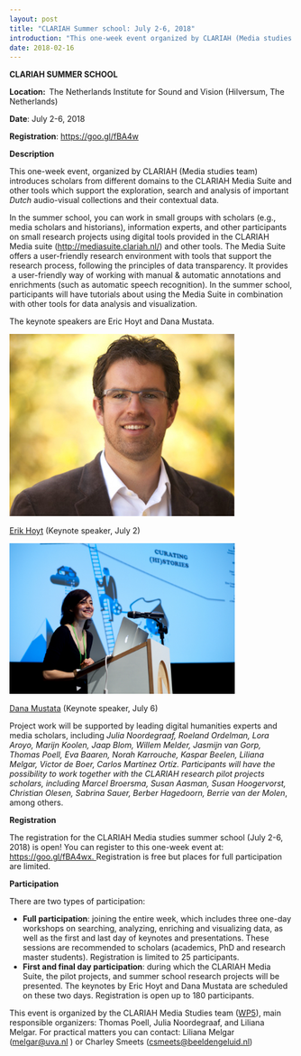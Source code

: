 ```yaml
---
layout: post
title: "CLARIAH Summer school: July 2-6, 2018"
introduction: "This one-week event organized by CLARIAH (Media studies work package) introduces scholars to the CLARIAH Media Suite and other tools which support the exploration, search and analysis of important Dutch audio-visual collections and their contextual data. Registration is free but places for full participation are limited."
date: 2018-02-16
---
```


<div class="entry-content">
<p><span class="s3"><strong>CLARIAH SUMMER SCHOOL</strong></span></p>
<p class="p1"><span class="s3"><strong><span class="s1">Location:&nbsp;&nbsp;</span></strong></span><span class="s1">The Netherlands Institute for Sound and Vision (</span><span class="s1">Hilversum, The Netherlands)</span></p>
<p class="p1"><span class="s1"><strong>Date</strong>: July 2-6, 2018</span></p>
<p class="p1"><span class="s1"><strong>Registration</strong>:&nbsp;</span><span class="s1"><span class="s2"><a href="https://clariah.us7.list-manage.com/track/click?u=4aa8a65873d3ffafe259b732d&amp;id=5ff303ca5d&amp;e=945d5a62a7">https://goo.gl/fBA4w</a></span></span></p>
<p class="p1"><span class="s3"><strong>Description</strong></span></p>
<p class="p1"><span class="s1">This one-week event, organized by CLARIAH (Media studies team) introduces scholars from different domains to the CLARIAH Media Suite and other tools which support the exploration, search and analysis of important <em>Dutch</em> audio-visual collections and their contextual data.&nbsp;</span></p>
<p class="p1"><span class="s1">In the summer school, you can work in small groups with scholars (e.g., media scholars and historians), information experts, and other participants on small research projects using digital tools provided in the CLARIAH Media suite (<a href="https://clariah.us7.list-manage.com/track/click?u=4aa8a65873d3ffafe259b732d&amp;id=1c03ddfa2c&amp;e=945d5a62a7"><span class="s4">http://mediasuite.clariah.nl/</span></a>) and other tools. </span><span class="s1">The Media Suite offers a user-friendly research environment with tools that support the research process, following the principles of data transparency. It provides &nbsp;a user-friendly way of working with manual &amp; automatic annotations and enrichments (such as automatic speech recognition). In the summer school, participants will have tutorials about using the Media Suite in combination with other tools for data analysis and visualization.</span></p>
<p class="p1"><span class="s1">The keynote speakers are Eric Hoyt and Dana Mustata. </span></p>
<p class="p1"><span class="s1"><img src="https://github.com/CLARIAH/mediasuite-blog/blob/master/img/posts/2018-02-16_eric-hoyt.jpg?raw=true" alt="Eric Hoyt" width="400" height="323" /></span></p>
<p class="p1"><a href="https://commarts.wisc.edu/people/ehoyt">Erik Hoyt</a>&nbsp;(Keynote speaker, July 2)</p>
<p class="p1"><img src="https://github.com/CLARIAH/mediasuite-blog/blob/master/img/posts/2018-02-16_dana_mustata.jpg?raw=true" alt="Dana Mustata" width="400" height="267" /></p>
<p class="p1"><a href="https://www.rug.nl/staff/d.mustata/">Dana Mustata</a> (Keynote speaker, July 6)</p>
<p class="p1"><span class="s1">Project work will be supported by leading digital humanities experts and media scholars, including <em>Julia Noordegraaf, Roeland Ordelman, Lora Aroyo, Marijn Koolen, Jaap Blom, Willem Melder, Jasmijn van Gorp, Thomas Poell, Eva Baaren, Norah Karrouche, Kaspar Beelen, Liliana Melgar, Victor de Boer, Carlos Mart&iacute;nez Ort&iacute;z. Participants will have the possibility to work together with the CLARIAH research pilot projects scholars, including M</em></span><em>arcel Broersma, Susan Aasman, Susan Hoogervorst, Christian Olesen, Sabrina Sauer, Berber Hagedoorn, Berrie van der Molen</em>, among others.</p>
<p class="p3"><span class="s1"><strong>Registration</strong></span></p>
<p class="p1"><span class="s1">The registration for the CLARIAH Media studies summer school (July 2-6, 2018) is open! You can register to this one-week event at:<span class="s4"> <a href="https://goo.gl/fBA4wx">https://goo.gl/fBA4wx</a><a href="https://clariah.us7.list-manage.com/track/click?u=4aa8a65873d3ffafe259b732d&amp;id=176590124e&amp;e=945d5a62a7">.&nbsp;</a></span></span><span class="s1"><span class="s4">Registration is free but places for full participation are limited.</span></span></p>
<p class="p3"><span class="s1"><strong>Participation</strong></span></p>
<p class="p1"><span class="s1">There are two types of participation:</span></p>
<ul class="ul1">
<li class="li1"><span class="s6"><strong>Full participation</strong></span><span class="s1">: joining the entire week, which includes three one-day workshops on searching, analyzing, enriching and visualizing data, as well as the first and last day of keynotes and presentations. These sessions are recommended to scholars (academics, PhD and research master students). Registration is limited to 25 participants.</span></li>
<li class="li1"><span class="s6"><strong>First and final day participation</strong></span><span class="s1">: during which the CLARIAH Media Suite, the pilot projects, and summer school research projects will be presented. The keynotes by Eric Hoyt and Dana Mustata are scheduled on these two days. Registration is open up to 180 participants.</span></li>
</ul>
<p class="p1"><span class="s1">This event is organized by the CLARIAH Media Studies team (<a title="WP5" href="https://clariah.nl/over/wie-is-wie">WP5</a>), main responsible organizers: Thomas Poell, Julia Noordegraaf, and Liliana Melgar. For practical matters you can contact:&nbsp;</span><span class="s1">Liliana Melgar (<a href="mailto:melgar@uva.nl?subject=Media%20Studies%20Summer%20school&amp;body=Dear%20Liliana%2C%0A"><span class="s7">melgar@uva.nl</span></a> ) or Charley Smeets (<a href="mailto:csmeets@beeldengeluid.nl?subject=Media%20Studies%20Summer%20school&amp;body=Dear%20Charley%2C%0A"><span class="s7">csmeets@beeldengeluid.nl</span></a>)</span></p>
			</div>
